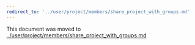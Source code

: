 ```yaml
---
redirect_to: '../user/project/members/share_project_with_groups.md'
---
```


This document was moved to [../user/project/members/share_project_with_groups.md](../user/project/members/share_project_with_groups.md)
